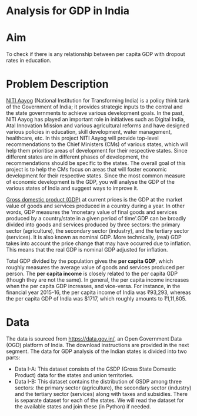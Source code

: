 # Analysis for GDP in India
# Aim
To check if there is any relationship between per capita GDP with dropout rates in education.

# Problem Description
[NITI Aayog](https://en.wikipedia.org/wiki/NITI_Aayog) (National Institution for Transforming India) is a policy think tank of the Government of India; it provides strategic inputs to the central and the state governments to achieve various development goals. In the past, NITI Aayog has played an important role in initiatives such as Digital India, Atal Innovation Mission and various agricultural reforms and have designed various policies in education, skill development, water management, healthcare, etc.
In this project NITI Aayog will provide top-level recommendations to the Chief Ministers (CMs) of various states, which will help them prioritise areas of development for their respective states. Since different states are in different phases of development, the recommendations should be specific to the states.
The overall goal of this project is to help the CMs focus on areas that will foster economic development for their respective states. Since the most common measure of economic development is the GDP, you will analyse the GDP of the various states of India and suggest ways to improve it.

[Gross domestic product (GDP)](https://en.wikipedia.org/wiki/Gross_domestic_product) at current prices is the GDP at the market value of goods and services produced in a country during a year. In other words, GDP measures the 'monetary value of final goods and services produced by a country/state in a given period of time'.GDP can be broadly divided into goods and services produced by three sectors: the primary sector (agriculture), the secondary sector (industry), and the tertiary sector (services). It is also known as nominal GDP. More technically, (real) GDP takes into account the price change that may have occurred due to inflation. This means that the real GDP is nominal GDP adjusted for inflation. 

Total GDP divided by the population gives the **per capita GDP**, which roughly measures the average value of goods and services produced per person. The **per capita income** is closely related to the per capita GDP (though they are not the same). In general, the per capita income increases when the per capita GDP increases, and vice-versa. For instance, in the financial year 2015-16, the per capita income of India was ₹93,293, whereas the per capita GDP of India was $1717, which roughly amounts to ₹1,11,605. 

# Data
The data is sourced from https://data.gov.in/, an Open Government Data (OGD) platform of India. The download instructions are provided in the next segment. The data for GDP analysis of the Indian states is divided into two parts:
- Data I-A: This dataset consists of the GSDP (Gross State Domestic Product) data for the states and union territories.
- Data I-B: This dataset contains the distribution of GSDP among three sectors: the primary sector (agriculture), the secondary sector (industry) and the tertiary sector (services) along with taxes and subsidies. There is separate dataset for each of the states. We will read the dataset for the available states and join these (in Python) if needed.
